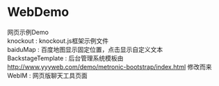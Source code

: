 # WebDemo
网页示例Demo</br>
knockout : knockout.js框架示例文件</br>
baiduMap : 百度地图显示固定位置，点击显示自定义文本</br>
BackstageTemplate : 后台管理系统模板由 http://www.yyyweb.com/demo/metronic-bootstrap/index.html 修改而来</br>
WebIM : 网页版聊天工具页面
